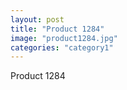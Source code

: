 ```yaml
---
layout: post
title: "Product 1284"
image: "product1284.jpg"
categories: "category1"
---
```

Product 1284
